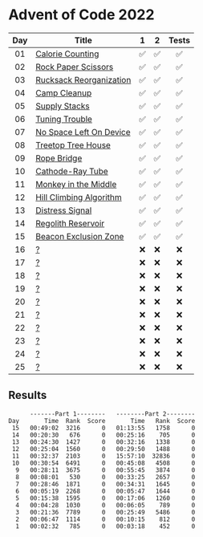 # Advent of Code 2022

| Day | Title                                                           |         1          |         2          |       Tests        |
| :-: | --------------------------------------------------------------- | :----------------: | :----------------: | :----------------: |
| 01  | [Calorie Counting](https://adventofcode.com/2022/day/1)         | :white_check_mark: | :white_check_mark: | :white_check_mark: |
| 02  | [Rock Paper Scissors](https://adventofcode.com/2022/day/2)      | :white_check_mark: | :white_check_mark: | :white_check_mark: |
| 03  | [Rucksack Reorganization](https://adventofcode.com/2022/day/3)  | :white_check_mark: | :white_check_mark: | :white_check_mark: |
| 04  | [Camp Cleanup](https://adventofcode.com/2022/day/4)             | :white_check_mark: | :white_check_mark: | :white_check_mark: |
| 05  | [Supply Stacks](https://adventofcode.com/2022/day/5)            | :white_check_mark: | :white_check_mark: | :white_check_mark: |
| 06  | [Tuning Trouble](https://adventofcode.com/2022/day/6)           | :white_check_mark: | :white_check_mark: | :white_check_mark: |
| 07  | [No Space Left On Device](https://adventofcode.com/2022/day/7)  | :white_check_mark: | :white_check_mark: | :white_check_mark: |
| 08  | [Treetop Tree House](https://adventofcode.com/2022/day/8)       | :white_check_mark: | :white_check_mark: | :white_check_mark: |
| 09  | [Rope Bridge](https://adventofcode.com/2022/day/9)              | :white_check_mark: | :white_check_mark: | :white_check_mark: |
| 10  | [Cathode-Ray Tube](https://adventofcode.com/2022/day/10)        | :white_check_mark: | :white_check_mark: | :white_check_mark: |
| 11  | [Monkey in the Middle](https://adventofcode.com/2022/day/11)    | :white_check_mark: | :white_check_mark: | :white_check_mark: |
| 12  | [Hill Climbing Algorithm](https://adventofcode.com/2022/day/12) | :white_check_mark: | :white_check_mark: | :white_check_mark: |
| 13  | [Distress Signal](https://adventofcode.com/2022/day/13)         | :white_check_mark: | :white_check_mark: | :white_check_mark: |
| 14  | [Regolith Reservoir](https://adventofcode.com/2022/day/14)      | :white_check_mark: | :white_check_mark: | :white_check_mark: |
| 15  | [Beacon Exclusion Zone](https://adventofcode.com/2022/day/15)   | :white_check_mark: | :white_check_mark: | :white_check_mark: |
| 16  | [?](https://adventofcode.com/2022/day/16)                       |        :x:         |        :x:         |        :x:         |
| 17  | [?](https://adventofcode.com/2022/day/17)                       |        :x:         |        :x:         |        :x:         |
| 18  | [?](https://adventofcode.com/2022/day/18)                       |        :x:         |        :x:         |        :x:         |
| 19  | [?](https://adventofcode.com/2022/day/19)                       |        :x:         |        :x:         |        :x:         |
| 20  | [?](https://adventofcode.com/2022/day/20)                       |        :x:         |        :x:         |        :x:         |
| 21  | [?](https://adventofcode.com/2022/day/21)                       |        :x:         |        :x:         |        :x:         |
| 22  | [?](https://adventofcode.com/2022/day/22)                       |        :x:         |        :x:         |        :x:         |
| 23  | [?](https://adventofcode.com/2022/day/23)                       |        :x:         |        :x:         |        :x:         |
| 24  | [?](https://adventofcode.com/2022/day/24)                       |        :x:         |        :x:         |        :x:         |
| 25  | [?](https://adventofcode.com/2022/day/25)                       |        :x:         |        :x:         |        :x:         |

## Results

```text
      -------Part 1--------   --------Part 2--------
Day       Time  Rank  Score       Time   Rank  Score
 15   00:49:02  3216      0   01:13:55   1758      0
 14   00:20:30   676      0   00:25:16    705      0
 13   00:24:30  1427      0   00:32:16   1338      0
 12   00:25:04  1560      0   00:29:50   1488      0
 11   00:32:37  2103      0   15:57:10  32836      0
 10   00:30:54  6491      0   00:45:08   4508      0
  9   00:28:11  3675      0   00:55:45   3874      0
  8   00:08:01   530      0   00:33:25   2657      0
  7   00:28:46  1871      0   00:34:31   1645      0
  6   00:05:19  2268      0   00:05:47   1644      0
  5   00:15:38  1595      0   00:17:06   1260      0
  4   00:04:28  1030      0   00:06:05    789      0
  3   00:21:36  7789      0   00:25:49   5486      0
  2   00:06:47  1114      0   00:10:15    812      0
  1   00:02:32   785      0   00:03:18    452      0
```

